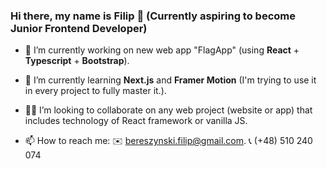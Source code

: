 ### Hi there, my name is Filip 👋 (Currently aspiring to become Junior Frontend Developer)


 - 🔭 I’m currently working on new web app "FlagApp" (using **React** + **Typescript** + **Bootstrap**).

- 🌱 I’m currently learning **Next.js** and **Framer Motion** (I'm trying to use it in every project to fully master it.).

- 🙋‍♂️ I’m looking to collaborate on any web project (website or app) that includes technology of React framework or vanilla JS.

- 📫 How to reach me:
      ✉️ bereszynski.filip@gmail.com.
      📞 (+48) 510 240 074
